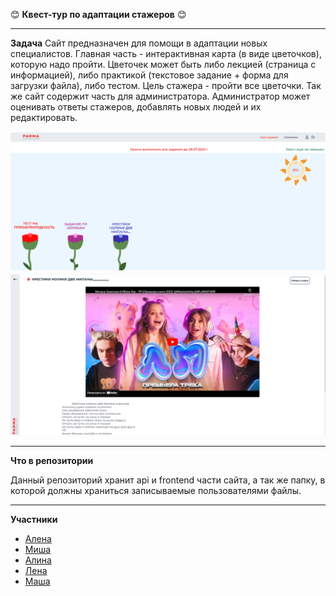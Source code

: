 :blush: **Квест-тур по адаптации стажеров** :blush:

---

**Задача**
Сайт предназначен для помощи в адаптации новых специалистов. Главная часть - интерактивная карта (в виде цветочков), которую надо пройти. Цветочек может быть либо лекцией (страница с информацией), либо практикой (текстовое задание + форма для загрузки файла), либо тестом. Цель стажера - пройти все цветочки. 
Так же сайт содержит часть для администратора. Администратор может оценивать ответы стажеров, добавлять новых людей и их редактировать.

 ![цветы](https://github.com/knobbloch/Quest-tour/blob/main/docs/%D0%BA%D0%B0%D1%80%D1%82%D0%B0.PNG)
 ![миланы](https://github.com/knobbloch/Quest-tour/blob/main/docs/%D0%BC%D0%B8%D0%BB%D0%B0%D0%BD%D1%8B.PNG)

---
**Что в репозитории**

Данный репозиторий хранит api и frontend части сайта, а так же папку, в которой должны храниться записываемые пользователями файлы.

---


**Участники**
- [Алена](https://github.com/alenocyberlox3000)
- [Миша](https://github.com/Facenip)
- [Алина](https://github.com/KosichkaCheese)
- [Лена](https://github.com/jalences)
- [Маша](https://github.com/knobbloch)
